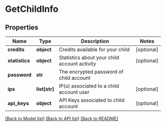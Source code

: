 # GetChildInfo

## Properties
Name | Type | Description | Notes
------------ | ------------- | ------------- | -------------
**credits** | **object** | Credits available for your child | [optional] 
**statistics** | **object** | Statistics about your child account activity | [optional] 
**password** | **str** | The encrypted password of child account | 
**ips** | **list[str]** | IP(s) associated to a child account user | [optional] 
**api_keys** | **object** | API Keys associated to child account | [optional] 

[[Back to Model list]](../README.md#documentation-for-models) [[Back to API list]](../README.md#documentation-for-api-endpoints) [[Back to README]](../README.md)

